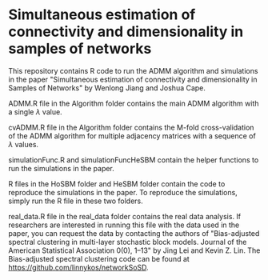 # Simultaneous estimation of connectivity and dimensionality in samples of networks
This repository contains R code to run the ADMM algorithm and simulations in the paper "Simultaneous estimation of connectivity and dimensionality in Samples of Networks" by Wenlong Jiang and Joshua Cape. 

ADMM.R file in the Algorithm folder contains the main ADMM algorithm with a single $\lambda$ value.

cvADMM.R file in the Algorithm folder contains the M-fold cross-validation of the ADMM algorithm for multiple adjacency matrices with a sequence of $\lambda$ values. 

simulationFunc.R and simulationFuncHeSBM contain the helper functions to run the simulations in the paper. 

R files in the HoSBM folder and HeSBM folder contain the code to reproduce the simulations in the paper. To reproduce the simulations, simply run the R file in these two folders. 

real_data.R file in the real_data folder contains the real data analysis. If researchers are interested in running this file with the data used in the paper, you can request the data by contacting the authors of "Bias-adjusted spectral clustering in multi-layer stochastic block models. Journal of the American Statistical Association 0(0), 1–13" by Jing Lei and Kevin Z. Lin. The Bias-adjusted spectral clustering code can be found at https://github.com/linnykos/networkSoSD. 
